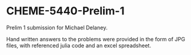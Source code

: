 # CHEME-5440-Prelim-1
Prelim 1 submission for Michael Delaney.

Hand written answers to the problems were provided in the form of JPG files, with referenced julia code and an excel spreadsheet. 
